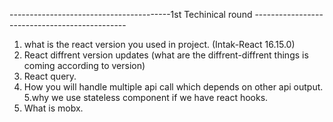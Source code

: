 ----------------------------------------1st Techinical round ----------------------------------------------
1. what is the react version you used in project. (Intak-React 16.15.0)
2. React diffrent version updates (what are the diffrent-diffrent things is coming according to version)
3. React query.
4. How you will handle multiple api call which depends on other api output.
5.why we use stateless component if we have react hooks.
6. What is mobx.
